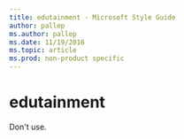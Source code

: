 ```yaml
---
title: edutainment - Microsoft Style Guide
author: pallep
ms.author: pallep
ms.date: 11/19/2016
ms.topic: article
ms.prod: non-product specific
---
```


# edutainment

Don't use. 
